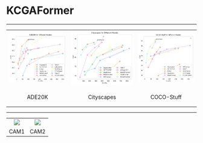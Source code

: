 # KCGAFormer
***
<table align="center">
  <tr>
    <td style="text-align: center;">
      <img src="./Visualization/Ade20k_curve.png" width="330" />
    </td>
    <td style="text-align: center;">
      <img src="./Visualization/Cityscapes_curve.png" width="330" />
    </td>
    <td style="text-align: center;">
      <img src="./Visualization/COCO-Stuff_curve.png" width="330" />
    </td>
  </tr>
  <tr>
    <td style="text-align: center;">
      <p>ADE20K</p>
    </td>
    <td style="text-align: center;">
      <p>Cityscapes</p>
    </td>
    <td style="text-align: center;">
      <p>COCO-Stuff</p>
    </td>
  </tr>
</table>

***

<table align="center">
  <tr>
    <td style="text-align: center;">
      <img src="./Visualization/CAM1.png" width="500" />
    </td>
    <td style="text-align: center;">
      <img src="./Visualization/CAM2.png" width="500" />
    </td>
  </tr>
  <tr>
    <td>
      <figcaption align="center">CAM1</figcaption>
    </td>
    <td>
      <figcaption align="center">CAM2</figcaption>
    </td>
  </tr>
</table>

